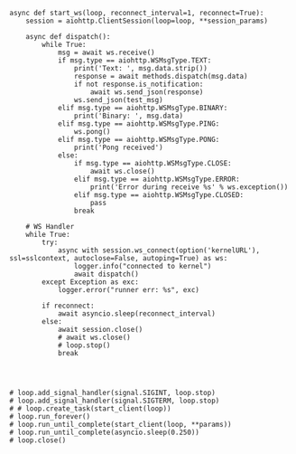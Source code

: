     async def start_ws(loop, reconnect_interval=1, reconnect=True):
        session = aiohttp.ClientSession(loop=loop, **session_params)

        async def dispatch():
            while True:
                msg = await ws.receive()
                if msg.type == aiohttp.WSMsgType.TEXT:
                    print('Text: ', msg.data.strip())
                    response = await methods.dispatch(msg.data)
                    if not response.is_notification:
                        await ws.send_json(response)
                    ws.send_json(test_msg)
                elif msg.type == aiohttp.WSMsgType.BINARY:
                    print('Binary: ', msg.data)
                elif msg.type == aiohttp.WSMsgType.PING:
                    ws.pong()
                elif msg.type == aiohttp.WSMsgType.PONG:
                    print('Pong received')
                else:
                    if msg.type == aiohttp.WSMsgType.CLOSE:
                        await ws.close()
                    elif msg.type == aiohttp.WSMsgType.ERROR:
                        print('Error during receive %s' % ws.exception())
                    elif msg.type == aiohttp.WSMsgType.CLOSED:
                        pass
                    break

        # WS Handler
        while True:
            try:
                async with session.ws_connect(option('kernelURL'), ssl=sslcontext, autoclose=False, autoping=True) as ws:
                    logger.info("connected to kernel")
                    await dispatch()
            except Exception as exc:
                logger.error("runner err: %s", exc)

            if reconnect:
                await asyncio.sleep(reconnect_interval)
            else:
                await session.close()
                # await ws.close()
                # loop.stop()
                break




    # loop.add_signal_handler(signal.SIGINT, loop.stop)
    # loop.add_signal_handler(signal.SIGTERM, loop.stop)
    # # loop.create_task(start_client(loop))
    # loop.run_forever()
    # loop.run_until_complete(start_client(loop, **params))
    # loop.run_until_complete(asyncio.sleep(0.250))
    # loop.close()